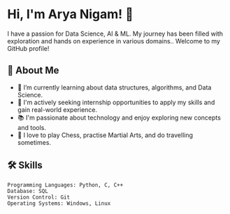 
# Hi, I'm Arya Nigam! 👋

I have a passion for Data Science, AI & ML.
 My journey has been filled with exploration and hands on experience in various domains.. Welcome to my GitHub profile!


## 🚀 About Me 

- 🌱 I’m currently learning about data structures, algorithms, and Data Science.
- 💼 I'm actively seeking internship opportunities to apply my skills and gain real-world experience.
- 📚 I'm passionate about technology and enjoy exploring new concepts and tools.
- 🩷 I love to play Chess, practise Martial Arts, and do travelling sometimes.
## 🛠 Skills

    Programming Languages: Python, C, C++
    Database: SQL
    Version Control: Git
    Operating Systems: Windows, Linux


